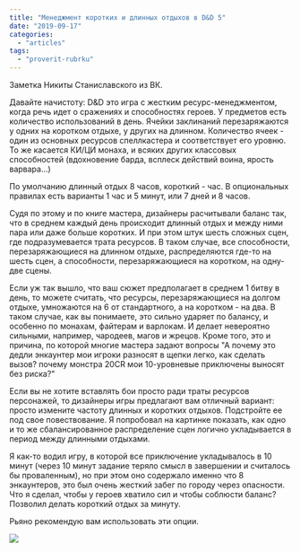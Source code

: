 ```yaml
---
title: "Менеджмент коротких и длинных отдыхов в D&D 5"
date: "2019-09-17"
categories: 
  - "articles"
tags: 
  - "proverit-rubrku"
---
```


Заметка Никиты Станиславского из ВК.

Давайте начистоту: D&D это игра с жестким ресурс-менеджментом, когда речь идет о сражениях и способностях героев. У предметов есть количество использований в день. Ячейки заклинаний перезаряжаются у одних на коротком отдыхе, у других на длинном. Количество ячеек - один из основных ресурсов спеллкастера и соответствует его уровню. То же касается КИ/ЦИ монаха, и всяких других классовых способностей (вдохновение барда, всплеск действий воина, ярость варвара...)

По умолчанию длинный отдых 8 часов, короткий - час. В опциональных правилах есть варианты 1 час и 5 минут, или 7 дней и 8 часов.

Судя по этому и по книге мастера, дизайнеры расчитывали баланс так, что в среднем каждый день происходит длинный отдых и между ними пара или даже больше коротких. И при этом штук шесть сложных сцен, где подразумевается трата ресурсов. В таком случае, все способности, перезаряжающиеся на длинном отдыхе, распределяются где-то на шесть сцен, а способности, перезаряжающиеся на коротком, на одну-две сцены.

Если уж так вышло, что ваш сюжет предполагает в среднем 1 битву в день, то можете считать, что ресурсы, перезаряжающиеся на долгом отдыхе, умножаются на 6 от стандартного, а на коротком - на два. В таком случае, как вы понимаете, это сильно ударяет по балансу, и особенно по монахам, файтерам и варлокам. И делает невероятно сильными, например, чародеев, магов и жрецов. Кроме того, это и причина, по которой многие мастера задают вопросы "А почему это дедли энкаунтер мои игроки разносят в щепки легко, как сделать вызов? почему монстра 20CR мои 10-уровневые приключены выносят без риска?"

Если вы не хотите вставлять бои просто ради траты ресурсов персонажей, то дизайнеры игры предлагают вам отличный вариант: просто измените частоту длинных и коротких отдыхов. Подстройте ее под свое повествование. Я попробовал на картинке показать, как одно и то же сбалансированное распределение сцен логично укладывается в период между длинными отдыхами.

Я как-то водил игру, в которой все приключение укладывалось в 10 минут (через 10 минут задание теряло смысл в завершении и считалось бы проваленным), но при этом оно содержало именно что 8 энкаунтеров, это был очень жесткий забег по городу через опасности. Что я сделал, чтобы у героев хватило сил и чтобы соблюсти баланс? Позволил делать короткий отдых за минуту.

Рьяно рекомендую вам использовать эти опции.

![](https://cyborgsandmages.com/wp-content/uploads/2019/09/management-of-rests-dnd-5e.png)
